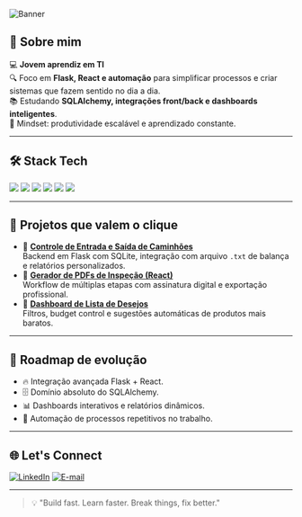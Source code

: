 <!-- Banner ou GIF futurista opcional -->
![Banner](https://capsule-render.vercel.app/api?type=waving&color=0:8A2BE2,100:00FFFF&height=200&section=header&text=Hey,%20eu%20sou%20a%20Liv!&fontSize=40&fontColor=fff&animation=fadeIn)

## 🚀 Sobre mim
💻 **Jovem aprendiz em TI**  
🔍 Foco em **Flask, React e automação** para simplificar processos e criar sistemas que fazem sentido no dia a dia.  
📚 Estudando **SQLAlchemy, integrações front/back e dashboards inteligentes**.  
🎯 Mindset: produtividade escalável e aprendizado constante.

---

## 🛠 Stack Tech
<p align="left">
  <img src="https://img.shields.io/badge/Python-3776AB?style=for-the-badge&logo=python&logoColor=white"/>
  <img src="https://img.shields.io/badge/Flask-000000?style=for-the-badge&logo=flask&logoColor=white"/>
  <img src="https://img.shields.io/badge/React-20232A?style=for-the-badge&logo=react&logoColor=61DAFB"/>
  <img src="https://img.shields.io/badge/SQLite-07405E?style=for-the-badge&logo=sqlite&logoColor=white"/>
  <img src="https://img.shields.io/badge/HTML5-E34F26?style=for-the-badge&logo=html5&logoColor=white"/>
  <img src="https://img.shields.io/badge/CSS3-1572B6?style=for-the-badge&logo=css3&logoColor=white"/>
</p>

---

## 📌 Projetos que valem o clique
- 🚛 [**Controle de Entrada e Saída de Caminhões**](#)  
  Backend em Flask com SQLite, integração com arquivo `.txt` de balança e relatórios personalizados.
- 🧾 [**Gerador de PDFs de Inspeção (React)**](#)  
  Workflow de múltiplas etapas com assinatura digital e exportação profissional.
- 🎯 [**Dashboard de Lista de Desejos**](#)  
  Filtros, budget control e sugestões automáticas de produtos mais baratos.

---


## 🧠 Roadmap de evolução
- 🔥 Integração avançada Flask + React.
- 🗄️ Domínio absoluto do SQLAlchemy.
- 📊 Dashboards interativos e relatórios dinâmicos.
- 🤖 Automação de processos repetitivos no trabalho.

---

## 🌐 Let's Connect
[![LinkedIn](https://img.shields.io/badge/LinkedIn-0A66C2?style=for-the-badge&logo=linkedin&logoColor=white)](https://www.linkedin.com/in/SEU-LINKEDIN)
[![E-mail](https://img.shields.io/badge/Gmail-D14836?style=for-the-badge&logo=gmail&logoColor=white)](mailto:liviamorenodebrito@gmail.com)

---

> 💡 "Build fast. Learn faster. Break things, fix better."
